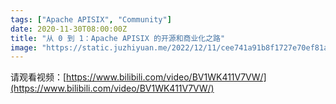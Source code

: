 ```yaml
---
tags: ["Apache APISIX", "Community"]
date: 2020-11-30T08:00:00Z
title: "从 0 到 1：Apache APISIX 的开源和商业化之路"
image: "https://static.juzhiyuan.me/2022/12/11/cee741a91b8f1727e70ef81ad1adfc08.png"
---
```


请观看视频：[https://www.bilibili.com/video/BV1WK411V7VW/](https://www.bilibili.com/video/BV1WK411V7VW/)
